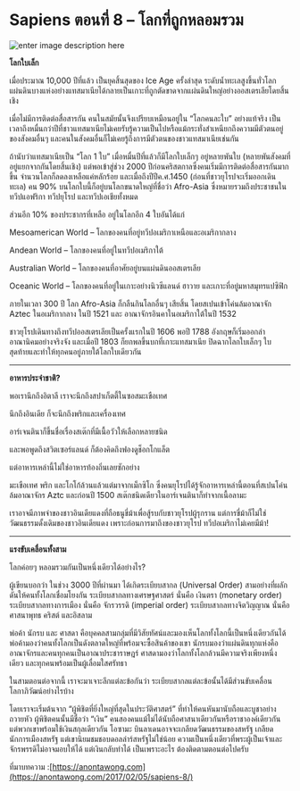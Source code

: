 
Sapiens ตอนที่ 8 – โลกที่ถูกหลอมรวม
===

![enter image description here](https://anontawong.files.wordpress.com/2017/02/20170205_oneworld.png?w=676)

**โลกใบเล็ก**

เมื่อประมาณ 10,000 ปีที่แล้ว เป็นยุคสิ้นสุดของ Ice Age ครั้งล่าสุด ระดับน้ำทะเลสูงขึ้นทั่วโลก แผ่นดินบางแห่งอย่างแทสมาเนียได้กลายเป็นเกาะที่ถูกตัดขาดจากแผ่นดินใหญ่อย่างออสเตรเลียโดยสิ้นเชิง

เมื่อไม่มีการติดต่อสื่อสารกัน คนในสมัยนั้นจึงเปรียบเหมือนอยู่ใน “โลกคนละใบ” อย่างแท้จริง เป็นเวลาถึงหมื่นกว่าปีที่ชาวแทสมาเนียไม่เคยรับรู้ความเป็นไปหรือแม้กระทั่งสำเหนียกถึงความมีตัวตนอยู่ของสังคมอื่นๆ และคนในสังคมอื่นก็ไม่เคยรู้ถึงการมีตัวตนของชาวแทสมาเนียเช่นกัน

ถ้านับว่าแทสมาเนียเป็น “โลก 1 ใบ” เมื่อหมื่นปีที่แล้วก็มีโลกใบเล็กๆ อยู่หลายพันใบ (หลายพันสังคมที่อยู่แยกจากกันโดยสิ้นเชิง) แต่พอเข้าสู่ช่วง 2000 ปีก่อนคริสตกาลซึ่งคนเริ่มมีการติดต่อสื่อสารกันมากขึ้น จำนวนโลกก็ลดลงเหลือแค่หลักร้อย และเมื่อถึงปีปีค.ศ.1450 (ก่อนที่ชาวยุโรปจะเริ่มออกเดินทะเล) คน 90% บนโลกใบนี้ก็อยู่บนโลกขนาดใหญ่ที่ชื่อว่า Afro-Asia ซึ่งหมายรวมถึงประชาชนในทวีปแอฟริกา ทวีปยุโรป และทวีปเอเชียทั้งหมด

ส่วนอีก 10% ของประชากรที่เหลือ อยู่ในโลกอีก 4 ใบอันได้แก่

Mesoamerican World – โลกของคนที่อยู่ทวีปอเมริกาเหนือและอเมริกากลาง

Andean World – โลกของคนที่อยู่ในทวีปอเมริกาใต้

Australian World – โลกของคนที่อาศัยอยู่บนแผ่นดินออสเตรเลีย

Oceanic World – โลกของคนที่อยู่ในเกาะอย่างนิวซีแลนด์ ฮาวาย และเกาะที่อยู่มหาสมุทรแปซิฟิก

ภายในเวลา 300 ปี โลก Afro-Asia ก็กลืนกินโลกอื่นๆ เสียสิ้น โดยสเปนเข้าโค่นล้มอาณาจัก Aztec ในอเมริกากลาง ในปี 1521 และ อาณาจักรอินคาในอเมริกาใต้ในปี 1532

ชาวยุโรปเดินทางถึงทวีปออสเตรเลียเป็นครั้งแรกในปี 1606 พอปี 1788 อังกฤษก็เริ่มออกล่าอาณานิคมอย่างจริงจัง และเมื่อปี 1803 ก็ยกพลขึ้นบกที่เกาะแทสมาเนีย ปิดฉากโลกใบเล็กๆ ใบสุดท้ายและทำให้ทุกคนอยู่ภายใต้โลกใบเดียวกัน

----------

**อาหารประจำชาติ?**

พอเรานึกถึงอิตาลี เราจะนึกถึงสปาเก็ตตี้ในซอสมะเขือเทศ

นึกถึงอินเดีย ก็จะนึกถึงพริกและเครื่องเทศ

อาร์เจนตินาก็ขึ้นชื่อเรื่องสเต๊กที่มีเนื้อวัวให้เลือกหลายชนิด

และพอพูดถึงสวิตเซอร์แลนด์ ก็ต้องคิดถึงฟองดูช็อกโกแล็ต

แต่อาหารเหล่านี้ไม่ใช่อาหารท้องถิ่นเลยซักอย่าง

มะเขือเทศ พริก และโกโก้ล้วนแล้วแต่มาจากเม็กซิโก ซึ่งคนยุโรปได้รู้จักอาหารเหล่านี้ตอนที่สเปนโค่นล้มอาณาจักร Aztc และก่อนปี 1500 สเต๊กชนิดเดียวในอาร์เจนตินาก็ทำจากเนื้อลามะ

เราอาจมีภาพจำของชาวอินเดียแดงที่ถือธนูขี่ม้าเพื่อสู้รบกับชาวยุโรปผู้รุกราน แต่การขี่ม้าก็ไม่ใช่วัฒนธรรมดั้งเดิมของชาวอินเดียแดง เพราะก่อนการมาถึงของชาวยุโรป ทวีปอเมริกาไม่เคยมีม้า!

----------

**แรงขับเคลื่อนทั้งสาม**

โลกค่อยๆ หลอมรวมกันเป็นหนึ่งเดียวได้อย่างไร?

ผู้เขียนบอกว่า ในช่วง 3000 ปีที่ผ่านมา ได้เกิดระเบียบสากล (Universal Order) สามอย่างที่ผลักดันให้คนทั้งโลกเชื่อมโยงกัน ระเบียบสากลทางเศรษฐศาสตร์ นั่นคือ เงินตรา (monetary order) ระเบียบสากลทางการเมือง นั่นคือ จักรวรรดิ (imperial order) ระเบียบสากลทางจิตวิญญาณ นั่นคือศาสนาพุทธ คริสต์ และอิสลาม

พ่อค้า นักรบ และ ศาสดา คือบุคคลสามกลุ่มที่มีวิสัยทัศน์และมองเห็นโลกทั้งโลกนี้เป็นหนึ่งเดียวกันได้ พ่อค้ามองว่าคนทั้งโลกเป็นดังตลาดใหญ่ที่พร้อมจะซื้อสินค้าของเขา นักรบมองว่าแผ่นดินทุกแห่งคืออาณาจักรและคนทุกคนเป็นอาณาประชาราษฎร์
ศาสดามองว่าโลกทั้งโลกล้วนมีความจริงเพียงหนึ่งเดียว และทุกคนพร้อมเป็นผู้เลื่อมใสศรัทธา

ในสามตอนต่อจากนี้ เราจะมาเจาะลึกแต่ละข้อกันว่า ระเบียบสากลแต่ละข้อนั้นได้มีส่วนขับเคลื่อนโลกาภิวัฒน์อย่างไรบ้าง

โดยเราจะเริ่มต้นจาก “ผู้พิชิตที่ยิ่งใหญ่ที่สุดในประวัติศาสตร์” ที่ทำให้คนหันมานับถือและบูชาอย่างถวายหัว ผู้พิชิตคนนั้นมีชื่อว่า “เงิน” คนสองคนแม้ไม่ได้นับถือศาสนาเดียวกันหรือราชาองค์เดียวกัน แต่พวกเขาพร้อมใช้เงินสกุลเดียวกัน โอซามะ บินลาเดนอาจจะเกลียดวัฒนธรรมของสหรัฐ เกลียดนักการเมืองสหรัฐ แต่เขานิยมชมชอบดอลล่าร์สหรัฐไม่ใช่น้อย ความเป็นหนึ่งเดียวที่พระผู้เป็นเจ้าและจักรพรรดิไม่อาจมอบให้ได้ แต่เงินกลับทำได้ เป็นเพราะอะไร ต้องติดตามตอนต่อไปครับ

ที่มาบทความ :[https://anontawong.com](https://anontawong.com/2017/02/05/sapiens-8/)
<!--stackedit_data:
eyJoaXN0b3J5IjpbNTc2Mzg2NTVdfQ==
-->